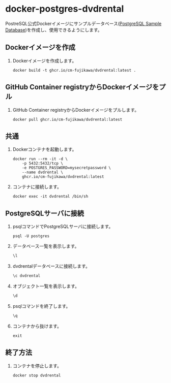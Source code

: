 # docker-postgres-dvdrental

PostreSQL公式Dockerイメージにサンプルデータベース([PostgreSQL Sample Database](https://www.postgresqltutorial.com/postgresql-sample-database/))を作成し、使用できるようにします。

## Dockerイメージを作成

1. Dockerイメージを作成します。

    ```shell
    docker build -t ghcr.io/cm-fujikawa/dvdrental:latest .
    ```

## GitHub Container registryからDockerイメージをプル

1. GitHub Container registryからDockerイメージをプルします。

    ```shell
    docker pull ghcr.io/cm-fujikawa/dvdrental:latest
    ```

## 共通

1. Dockerコンテナを起動します。

    ```shell
    docker run --rm -it -d \
        -p 5432:5432/tcp \
        -e POSTGRES_PASSWORD=mysecretpassword \
        --name dvdrental \
        ghcr.io/cm-fujikawa/dvdrental:latest
    ```

1. コンテナに接続します。

    ```shell
    docker exec -it dvdrental /bin/sh
    ```

## PostgreSQLサーバに接続

1. psqlコマンドでPostgreSQLサーバに接続します。

    ```shell
    psql -U postgres
    ```

1. データベース一覧を表示します。

    ```sql
    \l
    ```

1. dvdrentalデータベースに接続します。

    ```sql
    \c dvdrental
    ```

1. オブジェクト一覧を表示します。

    ```sql
    \d
    ```

1. psqlコマンドを終了します。

    ```sql
    \q
    ```

1. コンテナから抜けます。

    ```shell
    exit
    ```

## 終了方法

1. コンテナを停止します。

    ```shell
    docker stop dvdrental
    ```

